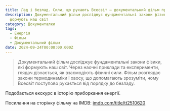 ```yaml
---
title: Лад і безлад. Сили, що рухають Всесвіт – документальний фільм про енергію
description: Документальний фільм досліджує фундаментальні закони фізики, які
  формують наш світ
category: Документалки
tags:
  - Енергія
  - Фільм
  - Документальний фільм
date: 2024-09-24T00:00:00.000Z
---
```

> Документальний фільм досліджує фундаментальні закони фізики, які формують наш світ. Через наочні приклади та експерименти, глядач дізнається, як взаємодіють фізичні сили. Фільм розглядає закони термодинаміки і хаосу, що допомагають зрозуміти, чому Всесвіт поступово рухається від порядку до безладу.

Подобається екскурс в історію приборкання енергії.

Посилання на сторінку фільму на IMDB: [imdb.com/title/tt2510620](https://www.imdb.com/title/tt2510620/)
